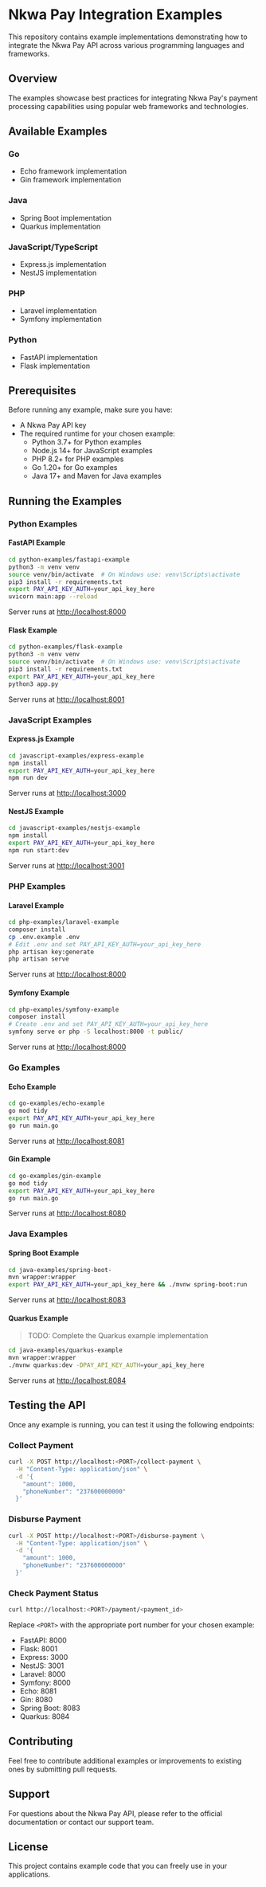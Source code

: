 # Nkwa Pay Integration Examples

This repository contains example implementations demonstrating how to integrate the Nkwa Pay API across various programming languages and frameworks.

## Overview

The examples showcase best practices for integrating Nkwa Pay's payment processing capabilities using popular web frameworks and technologies.

## Available Examples

### Go

- Echo framework implementation
- Gin framework implementation

### Java

- Spring Boot implementation
- Quarkus implementation

### JavaScript/TypeScript

- Express.js implementation
- NestJS implementation

### PHP

- Laravel implementation
- Symfony implementation

### Python

- FastAPI implementation
- Flask implementation

## Prerequisites

Before running any example, make sure you have:

- A Nkwa Pay API key
- The required runtime for your chosen example:
  - Python 3.7+ for Python examples
  - Node.js 14+ for JavaScript examples
  - PHP 8.2+ for PHP examples
  - Go 1.20+ for Go examples
  - Java 17+ and Maven for Java examples

## Running the Examples

### Python Examples

#### FastAPI Example

```bash
cd python-examples/fastapi-example
python3 -m venv venv
source venv/bin/activate  # On Windows use: venv\Scripts\activate
pip3 install -r requirements.txt
export PAY_API_KEY_AUTH=your_api_key_here
uvicorn main:app --reload
```

Server runs at <http://localhost:8000>

#### Flask Example

```bash
cd python-examples/flask-example
python3 -m venv venv
source venv/bin/activate  # On Windows use: venv\Scripts\activate
pip3 install -r requirements.txt
export PAY_API_KEY_AUTH=your_api_key_here
python3 app.py
```

Server runs at <http://localhost:8001>

### JavaScript Examples

#### Express.js Example

```bash
cd javascript-examples/express-example
npm install
export PAY_API_KEY_AUTH=your_api_key_here
npm run dev
```

Server runs at <http://localhost:3000>

#### NestJS Example

```bash
cd javascript-examples/nestjs-example
npm install
export PAY_API_KEY_AUTH=your_api_key_here
npm run start:dev
```

Server runs at <http://localhost:3001>

### PHP Examples

#### Laravel Example

```bash
cd php-examples/laravel-example
composer install
cp .env.example .env
# Edit .env and set PAY_API_KEY_AUTH=your_api_key_here
php artisan key:generate
php artisan serve
```

Server runs at <http://localhost:8000>

#### Symfony Example

```bash
cd php-examples/symfony-example
composer install
# Create .env and set PAY_API_KEY_AUTH=your_api_key_here
symfony serve or php -S localhost:8000 -t public/
```

Server runs at <http://localhost:8000>

### Go Examples

#### Echo Example

```bash
cd go-examples/echo-example
go mod tidy
export PAY_API_KEY_AUTH=your_api_key_here
go run main.go
```

Server runs at <http://localhost:8081>

#### Gin Example

```bash
cd go-examples/gin-example
go mod tidy
export PAY_API_KEY_AUTH=your_api_key_here
go run main.go
```

Server runs at <http://localhost:8080>

### Java Examples

#### Spring Boot Example

```bash
cd java-examples/spring-boot-
mvn wrapper:wrapper
export PAY_API_KEY_AUTH=your_api_key_here && ./mvnw spring-boot:run
```

Server runs at <http://localhost:8083>

#### Quarkus Example

> TODO: Complete the Quarkus example implementation

```bash
cd java-examples/quarkus-example
mvn wrapper:wrapper
./mvnw quarkus:dev -DPAY_API_KEY_AUTH=your_api_key_here
```

Server runs at <http://localhost:8084>

## Testing the API

Once any example is running, you can test it using the following endpoints:

### Collect Payment

```bash
curl -X POST http://localhost:<PORT>/collect-payment \
  -H "Content-Type: application/json" \
  -d '{
    "amount": 1000,
    "phoneNumber": "237600000000"
  }'
```

### Disburse Payment

```bash
curl -X POST http://localhost:<PORT>/disburse-payment \
  -H "Content-Type: application/json" \
  -d '{
    "amount": 1000,
    "phoneNumber": "237600000000"
  }'
```

### Check Payment Status

```bash
curl http://localhost:<PORT>/payment/<payment_id>
```

Replace `<PORT>` with the appropriate port number for your chosen example:

- FastAPI: 8000
- Flask: 8001
- Express: 3000
- NestJS: 3001
- Laravel: 8000
- Symfony: 8000
- Echo: 8081
- Gin: 8080
- Spring Boot: 8083
- Quarkus: 8084

## Contributing

Feel free to contribute additional examples or improvements to existing ones by submitting pull requests.

## Support

For questions about the Nkwa Pay API, please refer to the official documentation or contact our support team.

## License

This project contains example code that you can freely use in your applications.
